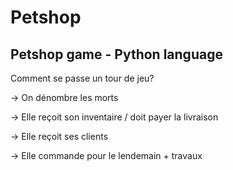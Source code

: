 Petshop
=======

Petshop game - Python language
------------------------------

Comment se passe un tour de jeu?

-> On dénombre les morts

-> Elle reçoit son inventaire / doit payer la livraison

-> Elle reçoit ses clients

-> Elle commande pour le lendemain + travaux
